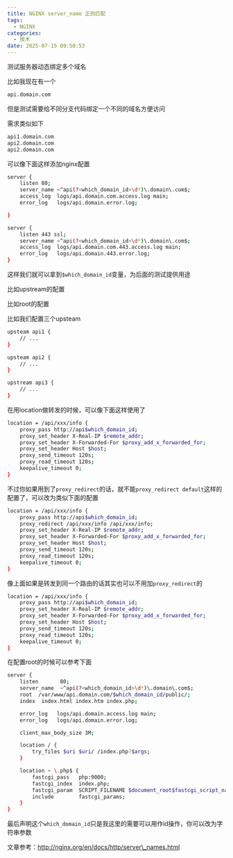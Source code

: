 ```yaml
---
title: NGINX server_name 正则匹配
tags:
  - NGINX
categories:
  - 技术
date: 2025-07-15 09:50:53
---
```


测试服务器动态绑定多个域名

比如我现在有一个

```bash
api.domain.com
```

但是测试需要给不同分支代码绑定一个不同的域名方便访问

需求类似如下

```bash
api1.domain.com
api2.domain.com
api2.domain.com
```

可以像下面这样添加nginx配置

```bash
server {
    listen 80;
    server_name ~^api(?<which_domain_id>\d*)\.domain\.com$;
    access_log  logs/api.domain.com.access.log main;
    error_log   logs/api.domain.error.log;

}
```

```bash
server {
    listen 443 ssl;
    server_name ~^api(?<which_domain_id>\d*)\.domain\.com$;
    access_log  logs/api.domain.com.443.access.log main;
    error_log   logs/api.domain.443.error.log;
}
```

这样我们就可以拿到`$which_domain_id`变量，为后面的测试提供用途

比如upstream的配置

比如root的配置

比如我们配置三个upsteam

```bash
upsteam api1 {
    // ...
}

upsteam api2 {
    // ...
}

upstream api3 {
    // ...
}
```

在用location做转发的时候，可以像下面这样使用了

```bash
location = /api/xxx/info {
    proxy_pass http://api$which_domain_id;
    proxy_set_header X-Real-IP $remote_addr;
    proxy_set_header X-Forwarded-For $proxy_add_x_forwarded_for;
    proxy_set_header Host $host;
    proxy_send_timeout 120s;
    proxy_read_timeout 120s;
    keepalive_timeout 0;
}
```

不过你如果用到了`proxy_redirect`的话，就不能`proxy_redirect default`这样的配置了，可以改为类似下面的配置

```bash
location = /api/xxx/info {
    proxy_pass http://api$which_domain_id;
    proxy_redirect /api/xxx/info /api/xxx/info;
    proxy_set_header X-Real-IP $remote_addr;
    proxy_set_header X-Forwarded-For $proxy_add_x_forwarded_for;
    proxy_set_header Host $host;
    proxy_send_timeout 120s;
    proxy_read_timeout 120s;
    keepalive_timeout 0;
}
```

像上面如果是转发到同一个路由的话其实也可以不用加`proxy_redirect`的

```bash
location = /api/xxx/info {
    proxy_pass http://api$which_domain_id;
    proxy_set_header X-Real-IP $remote_addr;
    proxy_set_header X-Forwarded-For $proxy_add_x_forwarded_for;
    proxy_set_header Host $host;
    proxy_send_timeout 120s;
    proxy_read_timeout 120s;
    keepalive_timeout 0;
}
```

在配置root的时候可以参考下面

```bash
server {
    listen       80;
    server_name  ~^api(?<which_domain_id>\d*)\.domain\.com$;
    root  /var/www/api.domain.com/$which_domain_id/public/;
    index  index.html index.htm index.php;

    error_log   logs/api.domain.access.log main;
    error_log   logs/api.domain.error.log;

    client_max_body_size 3M;

    location / {
        try_files $uri $uri/ /index.php?$args;
    }

    location ~ \.php$ {
        fastcgi_pass   php:9000;
        fastcgi_index  index.php;
        fastcgi_param  SCRIPT_FILENAME $document_root$fastcgi_script_name;
        include        fastcgi_params;
    }
}
```

最后声明这个`which_domain_id`只是我这里的需要可以用作id操作，你可以改为字符串参数

文章参考：http://nginx.org/en/docs/http/server\_names.html
